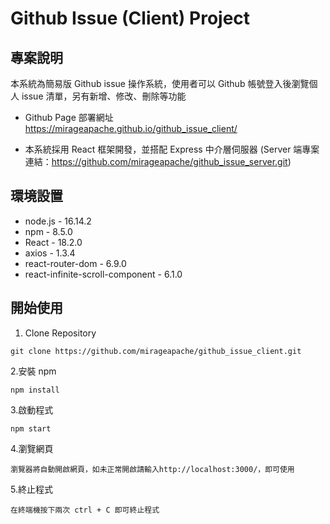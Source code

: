 # Github Issue (Client) Project

## 專案說明

本系統為簡易版 Github issue 操作系統，使用者可以 Github 帳號登入後瀏覽個人 issue 清單，另有新增、修改、刪除等功能

- Github Page 部署網址 https://mirageapache.github.io/github_issue_client/

- 本系統採用 React 框架開發，並搭配 Express 中介層伺服器
  (Server 端專案連結：https://github.com/mirageapache/github_issue_server.git)

## 環境設置

- node.js - 16.14.2
- npm - 8.5.0
- React - 18.2.0
- axios - 1.3.4
- react-router-dom - 6.9.0
- react-infinite-scroll-component - 6.1.0

## 開始使用

1. Clone Repository

```
git clone https://github.com/mirageapache/github_issue_client.git
```

2.安裝 npm

```
npm install
```

3.啟動程式

```
npm start
```

4.瀏覽網頁

```
瀏覽器將自動開啟網頁，如未正常開啟請輸入http://localhost:3000/，即可使用
```

5.終止程式

```
在終端機按下兩次 ctrl + C 即可終止程式
```
